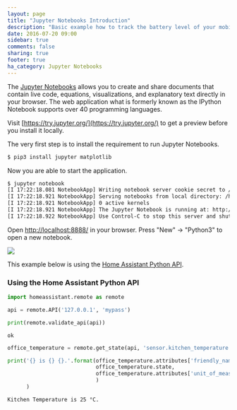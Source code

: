 ```yaml
---
layout: page
title: "Jupyter Notebooks Introduction"
description: "Basic example how to track the battery level of your mobile devices."
date: 2016-07-20 09:00
sidebar: true
comments: false
sharing: true
footer: true
ha_category: Jupyter Notebooks
---
```


The [Jupyter Notebooks](http://jupyter.org/) allows you to create and share documents that contain live code, equations, visualizations, and explanatory text directly in your browser. The web application what is formerly known as the IPython Notebook supports over 40 programming languages.

Visit [https://try.jupyter.org/](https://try.jupyter.org/) to get a preview before you install it locally.

The very first step is to install the requirement to run Jupyter Notebooks.

```bash
$ pip3 install jupyter matplotlib
```

Now you are able to start the application.

```bash
$ jupyter notebook
[I 17:22:18.081 NotebookApp] Writing notebook server cookie secret to /run/user/1000/jupyter/notebook_cookie_secret
[I 17:22:18.921 NotebookApp] Serving notebooks from local directory: /home/fabaff/home-assistant
[I 17:22:18.921 NotebookApp] 0 active kernels 
[I 17:22:18.921 NotebookApp] The Jupyter Notebook is running at: http://localhost:8888/
[I 17:22:18.922 NotebookApp] Use Control-C to stop this server and shut down all kernels (twice to skip confirmation).
```

Open [http://localhost:8888/](http://localhost:8888/) in your browser. Press "New" -> "Python3" to open a new notebook.

<p class='img'>
  <img src='{{site_root}}/images/screenshots/jupyter-new.png' />
</p>

This example below is using the [Home Assistant Python API](/developers/python_api/).

### Using the Home Assistant Python API


```python
import homeassistant.remote as remote
```


```python
api = remote.API('127.0.0.1', 'mypass')
```


```python
print(remote.validate_api(api))
```

    ok



```python
office_temperature = remote.get_state(api, 'sensor.kitchen_temperature')
```


```python
print('{} is {} {}.'.format(office_temperature.attributes['friendly_name'],
                            office_temperature.state,
                            office_temperature.attributes['unit_of_measurement']
                            )
      )
```

    Kitchen Temperature is 25 °C.

